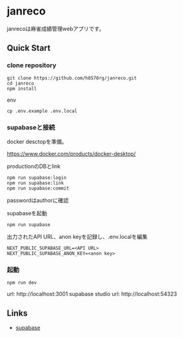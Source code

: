 # janreco

janrecoは麻雀成績管理webアプリです。

## Quick Start

### clone repository

```shell
git clone https://github.com/h8570rg/janreco.git
cd janreco
npm install
```

env

```shell
cp .env.example .env.local
```

### supabaseと接続

docker desctopを準備。

https://www.docker.com/products/docker-desktop/

productionのDBとlink

```shell
npm run supabase:login
npm run supabase:link
npm run supabase:commit
```
passwordはauthorに確認

supabaseを起動

```shell
npm run supabase
```

出力されたAPI URL、anon keyを記録し、.env.localを編集

```
NEXT_PUBLIC_SUPABASE_URL=<API URL>
NEXT_PUBLIC_SUPABASE_ANON_KEY=<anon key>
```

### 起動

```shell
npm run dev
```

url: http://localhost:3001
supabase studio url: http://localhost:54323

## Links

- [supabase](https://supabase.com/docs)